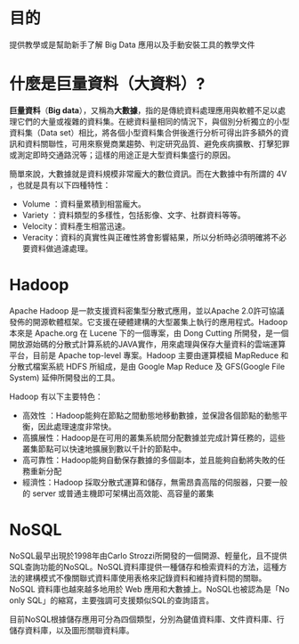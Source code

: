 # 目的

提供教學或是幫助新手了解 Big Data 應用以及手動安裝工具的教學文件

# 什麼是巨量資料（大資料）?

**巨量資料**（**Big data**），又稱為**大數據**，指的是傳統資料處理應用與軟體不足以處理它們的大量或複雜的資料集。在總資料量相同的情況下，與個別分析獨立的小型資料集（Data set）相比，將各個小型資料集合併後進行分析可得出許多額外的資訊和資料關聯性，可用來察覺商業趨勢、判定研究品質、避免疾病擴散、打擊犯罪或測定即時交通路況等；這樣的用途正是大型資料集盛行的原因。

簡單來說，大數據就是資料規模非常龐大的數位資訊。而在大數據中有所謂的 4V ，也就是具有以下四種特性：

* Volume ：資料量累積到相當龐大。
* Variety  ：資料類型的多樣性，包括影像、文字、社群資料等等。
* Velocity：資料產生相當迅速。
* Veracity：資料的真實性與正確性將會影響結果，所以分析時必須明確將不必要資料做過濾處理。

# Hadoop

Apache Hadoop 是一款支援資料密集型分散式應用，並以Apache 2.0許可協議發佈的開源軟體框架。它支援在硬體建構的大型叢集上執行的應用程式。Hadoop 本來是 Apache.org 在 Lucene 下的一個專案，由 Dong Cutting 所開發，是一個開放源始碼的分散式計算系統的JAVA實作，用來處理與保存大量資料的雲端運算平台，目前是 Apache top-level 專案。Hadoop 主要由運算模組 MapReduce 和 分散式檔案系統 HDFS 所組成，是由 Google Map Reduce 及 GFS\(Google File System\) 延伸所開發出的工具。

Hadoop 有以下主要特色：

* 高效性    ：Hadoop能夠在節點之間動態地移動數據，並保證各個節點的動態平衡，因此處理速度非常快。
* 高擴展性：Hadoop是在可用的叢集系統間分配數據並完成計算任務的，這些叢集節點可以快速地擴展到數以千計的節點中。 
* 高可靠性：Hadoop能夠自動保存數據的多個副本，並且能夠自動將失敗的任務重新分配
* 經濟性：Hadoop 採取分散式運算和儲存，無需昂貴高階的伺服器，只要一般的 server 或普通主機即可架構出高效能、高容量的叢集

# NoSQL

NoSQL最早出現於1998年由Carlo Strozzi所開發的一個開源、輕量化，且不提供SQL查詢功能的NoSQL。NoSQL資料庫提供一種儲存和檢索資料的方法，這種方法的建構模式不像關聯式資料庫使用表格來記錄資料和維持資料間的關聯。NoSQL 資料庫也越來越多地用於 Web 應用和大數據上。NoSQL也被認為是「No only SQL」的縮寫，主要強調可支援類似SQL的查詢語言。

目前NoSQL根據儲存應用可分為四個類型，分別為鍵值資料庫、文件資料庫、行儲存資料庫，以及圖形關聯資料庫。


